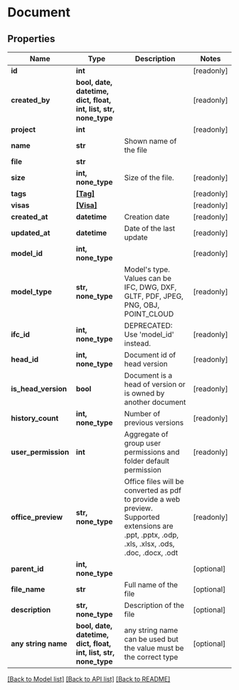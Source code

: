 # Document


## Properties
Name | Type | Description | Notes
------------ | ------------- | ------------- | -------------
**id** | **int** |  | [readonly] 
**created_by** | **bool, date, datetime, dict, float, int, list, str, none_type** |  | [readonly] 
**project** | **int** |  | [readonly] 
**name** | **str** | Shown name of the file | 
**file** | **str** |  | 
**size** | **int, none_type** | Size of the file. | [readonly] 
**tags** | [**[Tag]**](Tag.md) |  | [readonly] 
**visas** | [**[Visa]**](Visa.md) |  | [readonly] 
**created_at** | **datetime** | Creation date | [readonly] 
**updated_at** | **datetime** | Date of the last update | [readonly] 
**model_id** | **int, none_type** |  | [readonly] 
**model_type** | **str, none_type** | Model&#39;s type. Values can be IFC, DWG, DXF, GLTF, PDF, JPEG, PNG, OBJ, POINT_CLOUD | [readonly] 
**ifc_id** | **int, none_type** | DEPRECATED: Use &#39;model_id&#39; instead. | [readonly] 
**head_id** | **int, none_type** | Document id of head version | [readonly] 
**is_head_version** | **bool** | Document is a head of version or is owned by another document | [readonly] 
**history_count** | **int, none_type** | Number of previous versions | [readonly] 
**user_permission** | **int** | Aggregate of group user permissions and folder default permission | [readonly] 
**office_preview** | **str, none_type** | Office files will be converted as pdf to provide a web preview. Supported extensions are .ppt, .pptx, .odp, .xls, .xlsx, .ods, .doc, .docx, .odt | [readonly] 
**parent_id** | **int, none_type** |  | [optional] 
**file_name** | **str** | Full name of the file | [optional] 
**description** | **str, none_type** | Description of the file | [optional] 
**any string name** | **bool, date, datetime, dict, float, int, list, str, none_type** | any string name can be used but the value must be the correct type | [optional]

[[Back to Model list]](../README.md#documentation-for-models) [[Back to API list]](../README.md#documentation-for-api-endpoints) [[Back to README]](../README.md)


